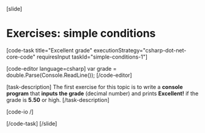 [slide]
# Exercises: simple conditions

[code-task title="Excellent grade" executionStrategy="csharp-dot-net-core-code" requiresInput taskId="simple-conditions-1"]

[code-editor language=csharp]
var grade = double.Parse(Console.ReadLine());
[/code-editor]

[task-description]
The first exercise for this topic is to write a **console program** that **inputs the grade** (decimal number) and prints **Excellent!** if the grade is **5.50** or high.
[/task-description]

[code-io /]

[/code-task]
[/slide]
